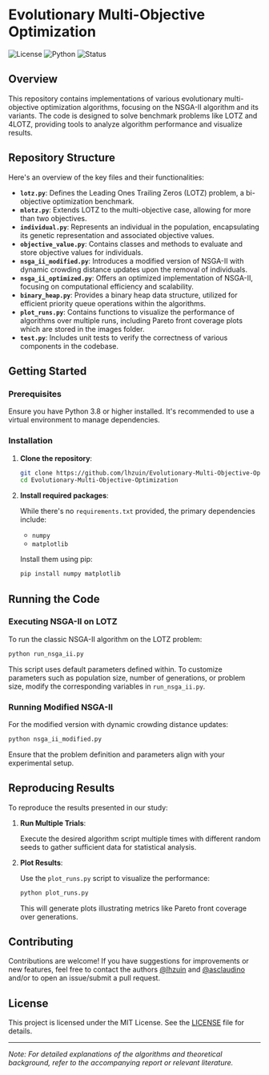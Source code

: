 # Evolutionary Multi-Objective Optimization

![License](https://img.shields.io/badge/license-MIT-blue.svg)
![Python](https://img.shields.io/badge/python-3.8%2B-green.svg)
![Status](https://img.shields.io/badge/status-active-success.svg)

## Overview

This repository contains implementations of various evolutionary multi-objective optimization algorithms, focusing on the NSGA-II algorithm and its variants. The code is designed to solve benchmark problems like LOTZ and 4LOTZ, providing tools to analyze algorithm performance and visualize results.

## Repository Structure

Here's an overview of the key files and their functionalities:

- **`lotz.py`**: Defines the Leading Ones Trailing Zeros (LOTZ) problem, a bi-objective optimization benchmark.
- **`mlotz.py`**: Extends LOTZ to the multi-objective case, allowing for more than two objectives.
- **`individual.py`**: Represents an individual in the population, encapsulating its genetic representation and associated objective values.
- **`objective_value.py`**: Contains classes and methods to evaluate and store objective values for individuals.
- **`nsga_ii_modified.py`**: Introduces a modified version of NSGA-II with dynamic crowding distance updates upon the removal of individuals.
- **`nsga_ii_optimized.py`**: Offers an optimized implementation of NSGA-II, focusing on computational efficiency and scalability.
- **`binary_heap.py`**: Provides a binary heap data structure, utilized for efficient priority queue operations within the algorithms.
- **`plot_runs.py`**: Contains functions to visualize the performance of algorithms over multiple runs, including Pareto front coverage plots which are stored in the images folder.
- **`test.py`**: Includes unit tests to verify the correctness of various components in the codebase.

## Getting Started

### Prerequisites

Ensure you have Python 3.8 or higher installed. It's recommended to use a virtual environment to manage dependencies.

### Installation

1. **Clone the repository**:

   ```bash
   git clone https://github.com/lhzuin/Evolutionary-Multi-Objective-Optimization.git
   cd Evolutionary-Multi-Objective-Optimization
   ```

2. **Install required packages**:

   While there's no `requirements.txt` provided, the primary dependencies include:

   - `numpy`
   - `matplotlib`

   Install them using pip:

   ```bash
   pip install numpy matplotlib
   ```

## Running the Code

### Executing NSGA-II on LOTZ

To run the classic NSGA-II algorithm on the LOTZ problem:

```bash
python run_nsga_ii.py
```

This script uses default parameters defined within. To customize parameters such as population size, number of generations, or problem size, modify the corresponding variables in `run_nsga_ii.py`.

### Running Modified NSGA-II

For the modified version with dynamic crowding distance updates:

```bash
python nsga_ii_modified.py
```

Ensure that the problem definition and parameters align with your experimental setup.

## Reproducing Results

To reproduce the results presented in our study:

1. **Run Multiple Trials**:

   Execute the desired algorithm script multiple times with different random seeds to gather sufficient data for statistical analysis.

2. **Plot Results**:

   Use the `plot_runs.py` script to visualize the performance:

   ```bash
   python plot_runs.py
   ```

   This will generate plots illustrating metrics like Pareto front coverage over generations.

## Contributing

Contributions are welcome! If you have suggestions for improvements or new features, feel free to contact the authors [@lhzuin](https://github.com/lhzuin) and [@asclaudino](https://github.com/asclaudino) and/or to open an issue/submit a pull request.

## License

This project is licensed under the MIT License. See the [LICENSE](LICENSE) file for details.

---

*Note: For detailed explanations of the algorithms and theoretical background, refer to the accompanying report or relevant literature.*
